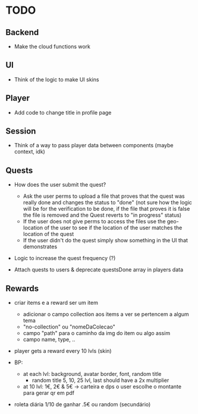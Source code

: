 # TODO

## Backend

- Make the cloud functions work

## UI

- Think of the logic to make UI skins

## Player

- Add code to change title in profile page

## Session

- Think of a way to pass player data between components (maybe context, idk)

## Quests

- How does the user submit the quest?

  - Ask the user perms to upload a file that proves that the quest was really done and changes the status to "done" (not sure how the logic will be for the verification to be done, if the file that proves it is false the file is removed and the Quest reverts to "in progress" status)
  - If the user does not give perms to access the files use the geo-location of the user to see if the location of the user matches the location of the quest
  - If the user didn't do the quest simply show something in the UI that demonstrates

- Logic to increase the quest frequency (?)
- Attach quests to users & deprecate questsDone array in players data

## Rewards

- criar items e a reward ser um item

  - adicionar o campo collection aos items a ver se pertencem a algum tema
  - "no-collection" ou "nomeDaColecao"
  - campo "path" para o caminho da img do item ou algo assim
  - campo name, type, ..

- player gets a reward every 10 lvls (skin)
- BP:

  - at each lvl: background, avatar border, font, random title
    - random title 5, 10, 25 lvl, last should have a 2x multiplier
  - at 10 lvl: 1€, 2€ & 5€ -> carteira e dps o user escolhe o montante para gerar qr em pdf

- roleta diária 1/10 de ganhar .5€ ou random (secundário)

